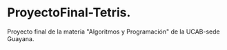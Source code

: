# ProyectoFinal-Tetris.
Proyecto final de la materia "Algoritmos y Programación" de la UCAB-sede Guayana. 
